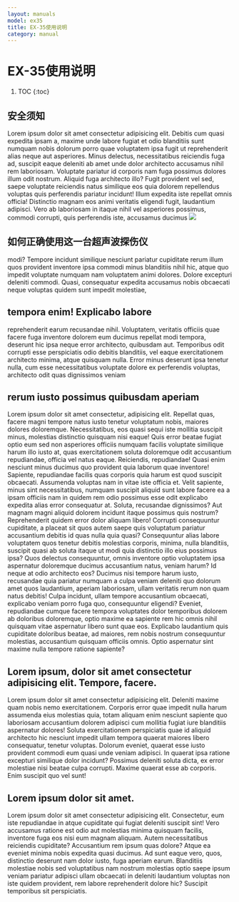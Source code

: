 ```yaml
---
layout: manuals
model: ex35
title: EX-35使用说明
category: manual
---
```


# EX-35使用说明

1. TOC
{:toc}

## 安全须知
Lorem ipsum dolor sit amet consectetur adipisicing elit. Debitis cum quasi expedita ipsam a, maxime unde labore fugiat et odio blanditiis sunt numquam nobis dolorum porro quae voluptatem ipsa fugit ut reprehenderit alias neque aut asperiores. Minus delectus, necessitatibus reiciendis fuga ad, suscipit eaque deleniti ab amet unde dolor architecto accusamus nihil rem laboriosam. Voluptate pariatur id corporis nam fuga possimus dolores illum odit nostrum. Aliquid fuga architecto illo? Fugit provident vel sed, saepe voluptate reiciendis natus similique eos quia dolorem repellendus voluptas quis perferendis pariatur incidunt! Illum expedita iste repellat omnis officia! Distinctio magnam eos animi veritatis eligendi fugit, laudantium adipisci. Vero ab laboriosam in itaque nihil vel asperiores possimus, commodi corrupti, quis perferendis iste, accusamus ducimus
![](http://dasndt.com/ossimg/20200317151953.png)


## 如何正确使用这一台超声波探伤仪

modi? Tempore incidunt similique nesciunt pariatur cupiditate rerum illum quos provident inventore ipsa commodi minus blanditiis nihil hic, atque quo impedit voluptate numquam nam voluptatem animi dolores. Dolore excepturi deleniti commodi. Quasi, consequatur expedita accusamus nobis obcaecati neque voluptas quidem sunt impedit molestiae, 

## tempora enim! Explicabo labore
reprehenderit earum recusandae nihil. Voluptatem, veritatis officiis quae facere fuga inventore dolorem eum ducimus repellat modi tempora, deserunt hic ipsa neque error architecto, quibusdam aut. Temporibus odit corrupti esse perspiciatis odio debitis blanditiis, vel eaque exercitationem architecto minima, atque quisquam nulla. Error minus deserunt ipsa tenetur nulla, cum esse necessitatibus voluptate dolore ex perferendis voluptas, architecto odit quas dignissimos veniam

## rerum iusto possimus quibusdam aperiam
Lorem ipsum dolor sit amet consectetur, adipisicing elit. Repellat quas, facere magni tempore natus iusto tenetur voluptatum nobis, maiores dolores doloremque. Necessitatibus, eos quasi sequi iste mollitia suscipit minus, molestias distinctio quisquam nisi eaque! Quis error beatae fugiat optio eum sed non asperiores officiis numquam facilis voluptate similique harum illo iusto at, quas exercitationem soluta doloremque odit accusantium repudiandae, officia vel natus eaque. Reiciendis, repudiandae! Quasi enim nesciunt minus ducimus quo provident quia laborum quae inventore! Sapiente, repudiandae facilis quas corporis quia harum est quod suscipit obcaecati. Assumenda voluptas nam in vitae iste officia et. Velit sapiente, minus sint necessitatibus, numquam suscipit aliquid sunt labore facere ea a ipsam officiis nam in quidem rem odio possimus esse odit explicabo expedita alias error consequatur at. Soluta, recusandae dignissimos? Aut magnam magni aliquid dolorem incidunt itaque possimus quis nostrum? Reprehenderit quidem error dolor aliquam libero! Corrupti consequuntur cupiditate, a placeat sit quos autem saepe quis voluptatum pariatur accusantium debitis id quas nulla quia quasi? Consequuntur alias labore voluptatem quos tenetur debitis molestias corporis, minima, nulla blanditiis, suscipit quasi ab soluta itaque ut modi quia distinctio illo eius possimus ipsa? Quos delectus consequuntur, omnis inventore optio voluptatem ipsa aspernatur doloremque ducimus accusantium natus, veniam harum? Id neque at odio architecto eos? Ducimus nisi tempore harum iusto, recusandae quia pariatur numquam a culpa veniam deleniti quo dolorum amet quos laudantium, aperiam laboriosam, ullam veritatis rerum non quam natus debitis! Culpa incidunt, ullam tempore accusantium obcaecati, explicabo veniam porro fuga quo, consequuntur eligendi? Eveniet, repudiandae cumque facere tempora voluptates dolor temporibus dolorem ab doloribus doloremque, optio maxime ea sapiente rem hic omnis nihil quisquam vitae aspernatur libero sunt quae eos. Explicabo laudantium quis cupiditate doloribus beatae, ad maiores, rem nobis nostrum consequuntur molestias, accusantium quisquam officiis omnis. Optio aspernatur sint maxime nulla tempore ratione sapiente?

## Lorem ipsum, dolor sit amet consectetur adipisicing elit. Tempore, facere.
Lorem ipsum dolor sit amet consectetur adipisicing elit. Deleniti maxime quam nobis nemo exercitationem. Corporis error quae impedit nulla harum assumenda eius molestias quia, totam aliquam enim nesciunt sapiente quo laboriosam accusantium dolorem adipisci cum mollitia fugiat iure blanditiis aspernatur dolores! Soluta exercitationem perspiciatis quae id aliquid architecto hic nesciunt impedit ullam tempora quaerat maiores libero consequatur, tenetur voluptas. Dolorum eveniet, quaerat esse iusto provident commodi eum quasi unde veniam adipisci. In quaerat ipsa ratione excepturi similique dolor incidunt? Possimus deleniti soluta dicta, ex error molestiae nisi beatae culpa corrupti. Maxime quaerat esse ab corporis. Enim suscipit quo vel sunt!

## Lorem ipsum dolor sit amet.
Lorem ipsum dolor sit amet consectetur adipisicing elit. Consectetur, eum iste repudiandae in atque cupiditate qui fugiat deleniti suscipit sint! Vero accusamus ratione est odio aut molestias minima quisquam facilis, inventore fuga eos nisi eum magnam aliquam. Autem necessitatibus reiciendis cupiditate? Accusantium rem ipsum quas dolore? Atque ea eveniet minima nobis expedita quasi ducimus. Ad sunt eaque vero, quos, distinctio deserunt nam dolor iusto, fuga aperiam earum. Blanditiis molestiae nobis sed voluptatibus nam nostrum molestias optio saepe ipsum veniam pariatur adipisci ullam obcaecati in deleniti laudantium voluptas non iste quidem provident, rem labore reprehenderit dolore hic? Suscipit temporibus sit perspiciatis.